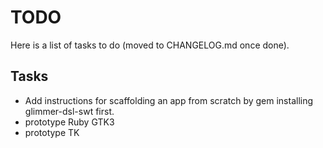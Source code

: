 # TODO

Here is a list of tasks to do (moved to CHANGELOG.md once done). 

## Tasks

- Add instructions for scaffolding an app from scratch by gem installing glimmer-dsl-swt first.
- prototype Ruby GTK3
- prototype TK
